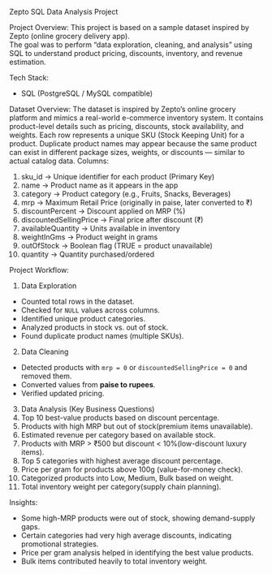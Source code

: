  Zepto SQL Data Analysis Project

Project Overview:
This project is based on a sample dataset inspired by Zepto (online grocery delivery app).  
The goal was to perform  “data exploration, cleaning, and analysis”  using SQL to understand product pricing, discounts, inventory, and revenue estimation.  

Tech Stack:
- SQL (PostgreSQL / MySQL compatible)
  
Dataset Overview:
The dataset is inspired by Zepto’s online grocery platform and mimics a real-world e-commerce inventory system.
It contains product-level details such as pricing, discounts, stock availability, and weights.
Each row represents a unique SKU (Stock Keeping Unit) for a product. Duplicate product names may appear because the same product can exist in different package sizes, weights, or discounts — similar to actual catalog data.
Columns:
1.	sku_id → Unique identifier for each product (Primary Key)
2.	name → Product name as it appears in the app
3.	category → Product category (e.g., Fruits, Snacks, Beverages)
4.	mrp → Maximum Retail Price (originally in paise, later converted to ₹)
5.	discountPercent → Discount applied on MRP (%)
6.	discountedSellingPrice → Final price after discount (₹)
7.	availableQuantity → Units available in inventory
8.	weightInGms → Product weight in grams
9.	outOfStock → Boolean flag (TRUE = product unavailable)
10.	quantity → Quantity purchased/ordered

Project Workflow:
1. Data Exploration
- Counted total rows in the dataset.
- Checked for `NULL` values across columns.
- Identified unique product categories.
- Analyzed products in stock vs. out of stock.
- Found duplicate product names (multiple SKUs).

2. Data Cleaning
- Detected products with `mrp = 0` or `discountedSellingPrice = 0` and removed them.
- Converted values from **paise to rupees**.
- Verified updated pricing.

3. Data Analysis (Key Business Questions)
1. Top 10 best-value products based on discount percentage.  
2. Products with high MRP but out of stock(premium items unavailable).  
3. Estimated revenue per category based on available stock.  
4. Products with MRP > ₹500 but discount < 10%(low-discount luxury items).  
5. Top 5 categories with highest average discount percentage.  
6. Price per gram for products above 100g (value-for-money check).  
7. Categorized products into Low, Medium, Bulk   based on weight.  
8. Total inventory weight per category(supply chain planning).  

Insights:
- Some high-MRP products were out of stock, showing demand-supply gaps.  
- Certain categories had very high average discounts, indicating promotional strategies.  
- Price per gram analysis helped in identifying the best value products.  
- Bulk items contributed heavily to total inventory weight.  
